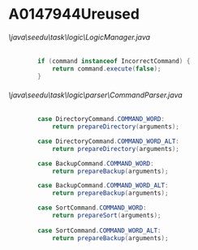 # A0147944Ureused
###### \java\seedu\task\logic\LogicManager.java
``` java
        if (command instanceof IncorrectCommand) {
            return command.execute(false);
        }
```
###### \java\seedu\task\logic\parser\CommandParser.java
``` java
        case DirectoryCommand.COMMAND_WORD:
            return prepareDirectory(arguments);

        case DirectoryCommand.COMMAND_WORD_ALT:
            return prepareDirectory(arguments);

        case BackupCommand.COMMAND_WORD:
            return prepareBackup(arguments);

        case BackupCommand.COMMAND_WORD_ALT:
            return prepareBackup(arguments);

        case SortCommand.COMMAND_WORD:
            return prepareSort(arguments);
            
        case SortCommand.COMMAND_WORD_ALT:
            return prepareBackup(arguments);
```
